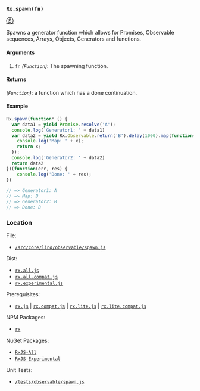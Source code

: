 ### `Rx.spawn(fn)`
[&#x24C8;](https://github.com/Reactive-Extensions/RxJS/blob/master/src/core/linq/observable/spawn.js "View in source")

Spawns a generator function which allows for Promises, Observable sequences, Arrays, Objects, Generators and functions.

#### Arguments
1. `fn` *(`Function`)*: The spawning function.

#### Returns
*(`Function`)*: a function which has a done continuation.

#### Example
```js
Rx.spawn(function* () {
  var data1 = yield Promise.resolve('A');
  console.log('Generator1: ' + data1)
  var data2 = yield Rx.Observable.return('B').delay(1000).map(function(x) {
    console.log('Map: ' + x);
    return x;
  });
  console.log('Generator2: ' + data2)
  return data2
})(function(err, res) {
    console.log('Done: ' + res);
})

// => Generator1: A
// => Map: B
// => Generator2: B
// => Done: B
```

### Location

File:
- [`/src/core/linq/observable/spawn.js`](https://github.com/Reactive-Extensions/RxJS/blob/master/src/core/linq/observable/spawn.js)

Dist:
- [`rx.all.js`](https://github.com/Reactive-Extensions/RxJS/blob/master/dist/rx.all.js)
- [`rx.all.compat.js`](https://github.com/Reactive-Extensions/RxJS/blob/master/dist/rx.all.compat.js)
- [`rx.experimental.js`](https://github.com/Reactive-Extensions/RxJS/blob/master/dist/rx.experimental.js)

Prerequisites:
- [`rx.js`](https://github.com/Reactive-Extensions/RxJS/blob/master/dist/rx.js) | [`rx.compat.js`](https://github.com/Reactive-Extensions/RxJS/blob/master/dist/rx.compat.js) | [`rx.lite.js`](https://github.com/Reactive-Extensions/RxJS/blob/master/dist/rx.lite.js) | [`rx.lite.compat.js`](https://github.com/Reactive-Extensions/RxJS/blob/master/dist/rx.lite.compat.js)

NPM Packages:
- [`rx`](https://www.npmjs.org/package/rx)

NuGet Packages:
- [`RxJS-All`](http://www.nuget.org/packages/RxJS-All)
- [`RxJS-Experimental`](http://www.nuget.org/packages/RxJS-Experimental)

Unit Tests:
- [`/tests/observable/spawn.js`](https://github.com/Reactive-Extensions/RxJS/blob/master/tests/observable/spawn.js)
